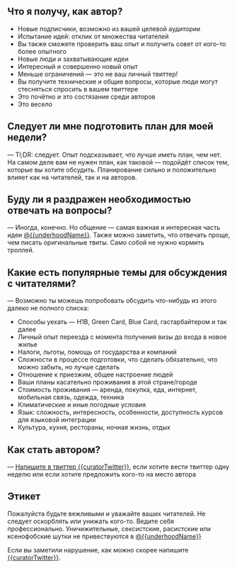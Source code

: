 ## Что я получу, как автор?

- Новые подписчики, возможно из вашей целевой аудитории
- Испытание идей: отклик от множества читателей
- Вы также сможете проверить ваш опыт и получить совет от кого-то более опытного
- Новые люди и захватывающие идеи
- Интересный и совершенно новый опыт
- Меньше ограничений — это не ваш личный твиттер!
- Вы получите технические и общие вопросы, которые люди могут стесняться
  спросить в вашем твиттере
- Это почётно и это состязание среди авторов
- Это весело

## Следует ли мне подготовить план для моей недели?

— Tl;DR: следует. Опыт подсказывает, что лучше иметь план, чем нет.
На самом деле вам не нужен план, как таковой — подойдёт список тем,
которые вы хотите обсудить. Планирование сильно и положительно влияет
как на читателей, так и на авторов.

## Буду ли я раздражен необходимостью отвечать на вопросы?

— Иногда, конечно. Но общение — самая важная и интересная часть идеи [@{{underhoodName}}][twitterhood].
Также можно заметить, что отвечать проще, чем писать оригинальные твиты.
Само собой не нужно кормить троллей.

## Какие есть популярные темы для обсуждения с читателями?

— Возможно ты можешь попробовать обсудить что-нибудь из этого далеко не полного списка:

- Способы уехать — H1B, Green Card, Blue Card, гастарбайтером и так далее
- Личный опыт переезда с момента получения визы до входа в новое жилье
- Налоги, льготы, помощь от государства и компаний
- Сложности в процессе подготовки, что сделать обязательно, что можно забыть, но лучше сделать
- Отношение к приезжим, общее настроение людей
- Ваши планы касательно проживания в этой стране/городе
- Стоимость проживания — аренда, покупка, еда, интернет, мобильная связь, одежда, техника
- Климатические и иные погодные условия
- Язык: сложность, интересность, особенности, доступность курсов для языковой интеграции
- Культура, кухня, рестораны, ночная жизнь, отдых

## Как стать автором?

— [Напишите в твиттер {{curatorTwitter}}][twitterhood], если хотите вести твиттер одну неделю или
если хотите предложить кого-то на место автора

## Этикет

Пожалуйста будьте вежливыми и уважайте ваших читателей. Не следует оскорблять
или унижать кого-то. Ведите себя профессионально. Уничижительные, сексистские,
расистские или ксенофобские шутки не привествуются в [@{{underhoodName}}][twitterhood]

Если вы заметили нарушение, как можно скорее напишите [{{curatorTwitter}}][twitterhood].

[twitterhood]: https://twitter.com/{{underhoodName}}
